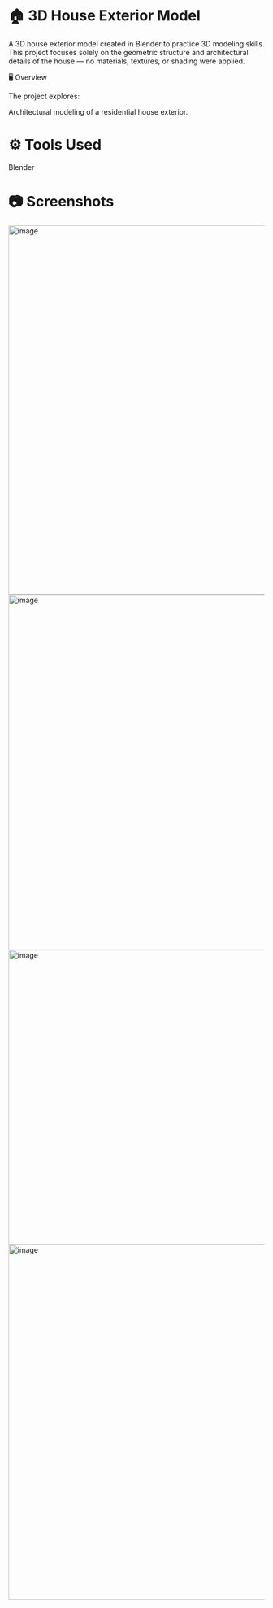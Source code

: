 # 🏠 3D House Exterior Model

A 3D house exterior model created in Blender to practice 3D modeling skills.
This project focuses solely on the geometric structure and architectural details of the house — no materials, textures, or shading were applied.

🖥️ Overview

The project explores:

Architectural modeling of a residential house exterior.

# ⚙️ Tools Used

Blender

# 📷 Screenshots

<img width="874" height="727" alt="image" src="https://github.com/user-attachments/assets/ee06afa0-50bc-491b-aa9b-84a1e10a231c" />

<img width="884" height="699" alt="image" src="https://github.com/user-attachments/assets/d7380d96-82eb-43e8-98ef-23680b0c909a" />

<img width="772" height="580" alt="image" src="https://github.com/user-attachments/assets/6c60f336-e1f6-4db1-a070-d624fc21caba" />

<img width="702" height="699" alt="image" src="https://github.com/user-attachments/assets/5f641101-688b-423a-b38c-1b6ee44d322b" />



